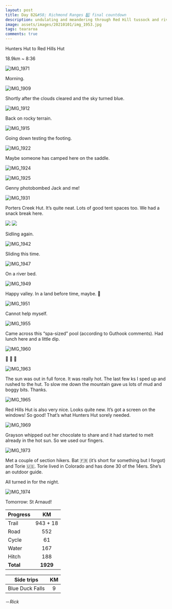 ```yaml
---
layout: post
title: Day 82&#58; Richmond Ranges 6️⃣ final countdown
description: undulating and meandering through Red Hill tussock and rivers. Finally some mud. Thought I could get through the Ranges without much mud but there it is. 
image: assets/images/20210101/img_1953.jpg
tags: teararoa
comments: true
---
```


Hunters Hut to Red Hills Hut

18.9km ~ 8:36

![IMG_1971](/assets/images/20210101/img_1971.jpg)

Morning. 

![IMG_1909](/assets/images/20210101/img_1909.jpg)

Shortly after the clouds cleared and the sky turned blue. 

![IMG_1912](/assets/images/20210101/img_1912.jpg)

Back on rocky terrain. 

![IMG_1915](/assets/images/20210101/img_1915.jpg)

Going down testing the footing. 

![IMG_1922](/assets/images/20210101/img_1922.jpg)

Maybe someone has camped here on the saddle. 

![IMG_1924](/assets/images/20210101/img_1924.jpg)

![IMG_1925](/assets/images/20210101/img_1925.jpg)

Genny photobombed Jack and me!

![IMG_1931](/assets/images/20210101/img_1931.jpg)

Porters Creek Hut. It’s quite neat. Lots of good tent spaces too. We had a snack break here. 

<div class="gallery" data-columns="2">
  <img src="/assets/images/20210101/img_1935.jpg">
  <img src="/assets/images/20210101/img_1937.jpg">
</div>

Sidling again. 

![IMG_1942](/assets/images/20210101/img_1942.jpg)

Sliding this time. 

![IMG_1947](/assets/images/20210101/img_1947.jpg)

On a river bed. 

![IMG_1949](/assets/images/20210101/img_1949.jpg)

Happy valley. In a land before time, maybe. 🦕

![IMG_1951](/assets/images/20210101/img_1951.jpg)

Cannot help myself. 

![IMG_1955](/assets/images/20210101/img_1955.jpg)

Came across this “spa-sized” pool (according to Guthook comments). Had lunch here and a little dip. 

![IMG_1960](/assets/images/20210101/img_1960.jpg)

🌸 🌺 💐 

![IMG_1963](/assets/images/20210101/img_1963.jpg)

The sun was out in full force. It was really hot. The last few ks I sped up and rushed to the hut. To slow me down the mountain gave us lots of mud and boggy bits. Thanks. 

![IMG_1965](/assets/images/20210101/img_1965.jpg)

Red Hills Hut is also very nice. Looks quite new. It’s got a screen on the windows! So good! That’s what Hunters Hut sorely needed. 

![IMG_1969](/assets/images/20210101/img_1969.jpg)

Grayson whipped out her chocolate to share and it had started to melt already in the hot sun. So we used our fingers. 

![IMG_1973](/assets/images/20210101/img_1973.jpg)

Met a couple of section hikers. Bat 🇫🇷 (it’s short for something but I forgot) and Torie 🇺🇸. Torie lived in Colorado and has done 30 of the 14ers. She’s an outdoor guide. 

All turned in for the night. 

![IMG_1974](/assets/images/20210101/img_1974.jpg)

Tomorrow: St Arnaud!

| Progress | KM |
| ---- |:----:|
| Trail | 943 + 18 |
| Road | 552 |
| Cycle | 61 |
| Water | 167 |
| Hitch | 188 |
| **Total** | **1929** |

| Side trips | KM |
| ---- |:----:|
| Blue Duck Falls | 9 |

－_Rick_